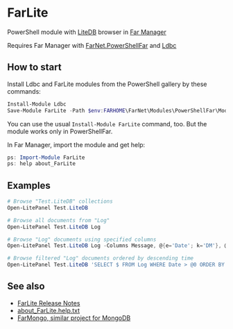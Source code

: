 # FarLite

[LiteDB]: https://www.litedb.org/
[Far Manager]: https://en.wikipedia.org/wiki/Far_Manager
[FarNet.PowerShellFar]: https://github.com/nightroman/FarNet/wiki/PowerShellFar
[Ldbc]: https://github.com/nightroman/Ldbc

PowerShell module with [LiteDB] browser in [Far Manager]

Requires Far Manager with [FarNet.PowerShellFar] and [Ldbc]

## How to start

Install Ldbc and FarLite modules from the PowerShell gallery by these commands:

```powershell
Install-Module Ldbc
Save-Module FarLite -Path $env:FARHOME\FarNet\Modules\PowerShellFar\Modules
```

You can use the usual `Install-Module FarLite` command, too.
But the module works only in PowerShellFar.

In Far Manager, import the module and get help:

```powershell
ps: Import-Module FarLite
ps: help about_FarLite
```

## Examples

```powershell
# Browse "Test.LiteDB" collections
Open-LitePanel Test.LiteDB

# Browse all documents from "Log"
Open-LitePanel Test.LiteDB Log

# Browse "Log" documents using specified columns
Open-LitePanel Test.LiteDB Log -Columns Message, @{e='Date'; k='DM'}, @{e='Type', w=7}

# Browse filtered "Log" documents ordered by descending time
Open-LitePanel Test.LiteDB 'SELECT $ FROM Log WHERE Date > @0 ORDER BY Date DESC' ([DateTime]::Today)
```

## See also

- [FarLite Release Notes](https://github.com/nightroman/FarLite/blob/main/Release-Notes.md)
- [about_FarLite.help.txt](https://github.com/nightroman/FarLite/blob/main/about_FarLite.help.txt)
- [FarMongo, similar project for MongoDB](https://github.com/nightroman/FarMongo)
